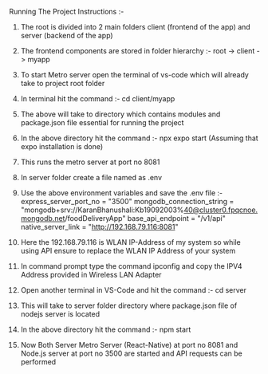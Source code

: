 Running The Project Instructions :- 
1. The root is divided into 2 main folders client (frontend of the app) and server (backend of the app)
2. The frontend components are stored in folder hierarchy :- root -> client -> myapp 
3. To start Metro server open the terminal of vs-code which will already take to project root folder
4. In terminal hit the command :- cd client/myapp 
5. The above will take to directory which contains modules and package.json file essential for running the project
6. In the above directory hit the command :- npx expo start (Assuming that expo installation is done)
7. This runs the metro server at port no 8081
8. In server folder create a file named as .env
9. Use the above environment variables and save the .env file :-
     express_server_port_no = "3500" 
     mongodb_connection_string = "mongodb+srv://KaranBhanushali:Kb19092003%40@cluster0.fpqcnoe.mongodb.net/foodDeliveryApp"
     base_api_endpoint = "/v1/api"
     native_server_link = "http://192.168.79.116:8081"
     
11. Here the 192.168.79.116 is WLAN IP-Address of my system so while using API ensure to replace the WLAN IP Address of your system
12. In command prompt type the command ipconfig and copy the IPV4 Address provided in Wireless LAN Adapter
13. Open another terminal in VS-Code and hit the command :- cd server
14. This will take to server folder directory where package.json file of nodejs server is located
15. In the above directory hit the command :- npm start
16. Now Both Server Metro Server (React-Native) at port no 8081 and Node.js server at port no 3500 are started and API requests can be performed   
